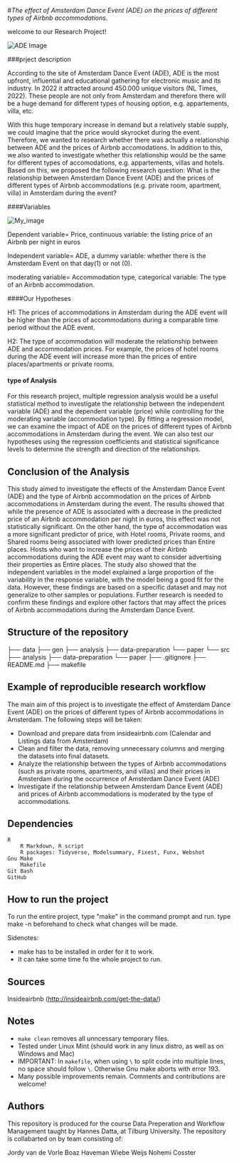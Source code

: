 #*The effect of Amsterdam Dance Event (ADE) on the prices of different types of Airbnb accommodations.*

welcome to our Research Project!

![ADE Image](file:///home/emi/Downloads/ade-foto.jpegimage)

###prject description

According to the site of Amsterdam Dance Event (ADE), ADE is the most upfront, influential and educational gathering for electronic music and its industry. In 2022 it attracted around 450.000 unique visitors (NL Times, 2022). These people are not only from Amsterdam and therefore there will be a huge demand for different types of housing option, e.g. appartements, villa, etc.

With this huge temporary increase in demand but a relatively stable supply, we could imagine that the price would skyrocket during the event. Therefore, we wanted to research whether there was actually a relationship between ADE and the prices of Airbnb accomodations. In addition to this, we also wanted to investigate whether this relationship would be the same for different types of accomodations, e.g. appartements, villas and hotels. Based on this, we proposed the following research question: What is the relationship between Amsterdam Dance Event (ADE) and the prices of different types of Airbnb accommodations (e.g. private room, apartment, villa) in Amsterdam during the event?



####Variables

![My_image](https://user-images.githubusercontent.com/112580804/223733341-4aed6d72-9322-4a68-b0a4-713277790d94.png)


Dependent variable= Price, continuous variable: the listing price of an Airbnb per night in euros

Independent variable= ADE, a dummy variable: whether there is the Amsterdam Event on that day(1) or not (0).

moderating variable= Accommodation type, categorical variable: The type of an Airbnb accommodation.

####Our Hypotheses

H1: The prices of accommodations in Amsterdam during the ADE event will be higher than the prices of accommodations during a comparable time period without the ADE event.

H2: The type of accommodation will moderate the relationship between ADE and accommodation prices. For example, the prices of hotel rooms during the ADE event will increase more than the prices of entire places/apartments or private rooms.


#### type of Analysis

For this research project, multiple regression analysis would be a useful statistical method to investigate the relationship between the independent variable (ADE) and the dependent variable (price) while controlling for the moderating variable (accommodation type). By fitting a regression model, we can examine the impact of ADE on the prices of different types of Airbnb accommodations in Amsterdam during the event. We can also test our hypotheses using the regression coefficients and statistical significance levels to determine the strength and direction of the relationships.

## Conclusion of the Analysis

This study aimed to investigate the effects of the Amsterdam Dance Event (ADE) and the type of Airbnb accommodation on the prices of Airbnb accommodations in Amsterdam during the event. The results showed that while the presence of ADE is associated with a decrease in the predicted price of an Airbnb accommodation per night in euros, this effect was not statistically significant. On the other hand, the type of accommodation was a more significant predictor of price, with Hotel rooms, Private rooms, and Shared rooms being associated with lower predicted prices than Entire places. Hosts who want to increase the prices of their Airbnb accommodations during the ADE event may want to consider advertising their properties as Entire places. The study also showed that the independent variables in the model explained a large proportion of the variability in the response variable, with the model being a good fit for the data. However, these findings are based on a specific dataset and may not generalize to other samples or populations. Further research is needed to confirm these findings and explore other factors that may affect the prices of Airbnb accommodations during the Amsterdam Dance Event.


## Structure of the repository

├── data
├── gen
   ├── analysis
   ├── data-preparation
   └── paper
└── src
   ├── analysis
   ├── data-preparation
   └── paper
├── .gitignore
├── README.md
├── makefile

## Example of reproducible research workflow

The main aim of this project is to investigate the effect of Amsterdam Dance Event (ADE) on the prices of different types of Airbnb accommodations in Amsterdam. The following steps will be taken:

   - Download and prepare data from insideairbnb.com (Calendar and Listings data from Amsterdam)
   - Clean and filter the data, removing unnecessary columns and merging the datasets into final datasets.
   - Analyze the relationship between the types of Airbnb accommodations (such as private rooms, apartments, and villas) and their prices in Amsterdam during the occurrence of Amsterdam Dance
     Event (ADE)
   - Investigate if the relationship between Amsterdam Dance Event (ADE) and prices of Airbnb accommodations is moderated by the type of accommodations.
   
## Dependencies


    R
        R Markdown, R script
        R packages: Tidyverse, Modelsummary, Fixest, Funx, Webshot
    Gnu Make
        Makefile
    Git Bash
    GitHub

## How to run the project 


To run the entire project, type "make" in the command prompt and run. type make -n beforehand to check what changes will be made.

Sidenotes:

   - make has to be installed in order for it to work.
   - It can take some time fo the whole project to run.

## Sources


Insideairbnb (http://insideairbnb.com/get-the-data/)

## Notes 


- `make clean` removes all unncessary temporary files. 
- Tested under Linux Mint (should work in any linux distro, as well as on Windows and Mac) 
- IMPORTANT: In `makefile`, when using `\` to split code into multiple lines, no space should follow `\`. Otherwise Gnu make aborts with error 193. 
- Many possible improvements remain. Comments and contributions are welcome!


## Authors


This repository is produced for the course Data Preperation and Workflow Management taught by Hannes Datta, at Tilburg University.
The repository is collabarted on by team consisting of:

  Jordy van de Vorle
  Boaz Haveman
  Wiebe Weijs
  Nohemi Cosster

